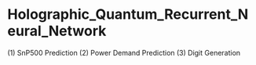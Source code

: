 # Holographic_Quantum_Recurrent_Neural_Network
(1) SnP500 Prediction (2) Power Demand Prediction (3) Digit Generation
